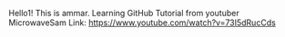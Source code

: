 Hello1!
This is ammar. Learning GitHub Tutorial from youtuber MicrowaveSam
Link: https://www.youtube.com/watch?v=73I5dRucCds

